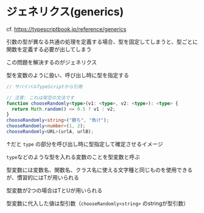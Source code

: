 # ジェネリクス(generics)

cf. https://typescriptbook.jp/reference/generics

引数の型が異なる共通の処理を定義する場合、型を固定してしまうと、型ごとに関数を定義する必要が出してしまう

この問題を解決するのがジェネリクス

型を変数のように扱い、呼び出し時に型を指定する

```typescript
// サバイバルTypeScriptから引用

// 注意: これは架空の文法です
function chooseRandomly<type>(v1: <type>, v2: <type>): <type> {
  return Math.random() <= 0.5 ? v1 : v2;
}
chooseRandomly<string>("勝ち", "負け");
chooseRandomly<number>(1, 2);
chooseRandomly<URL>(urlA, urlB);
```

↑だと `type` の部分を呼び出し時に型指定して確定させるイメージ

`type`などのような型を入れる変数のことを型変数と呼ぶ

型変数には変数名、関数名、クラス名に使える文字種と同じものを使用できるが、慣習的にはTが用いられる

型変数が2つの場合はTとUが用いられる

型変数に代入した値は型引数（`chooseRandomly<string>` のstringが型引数）
